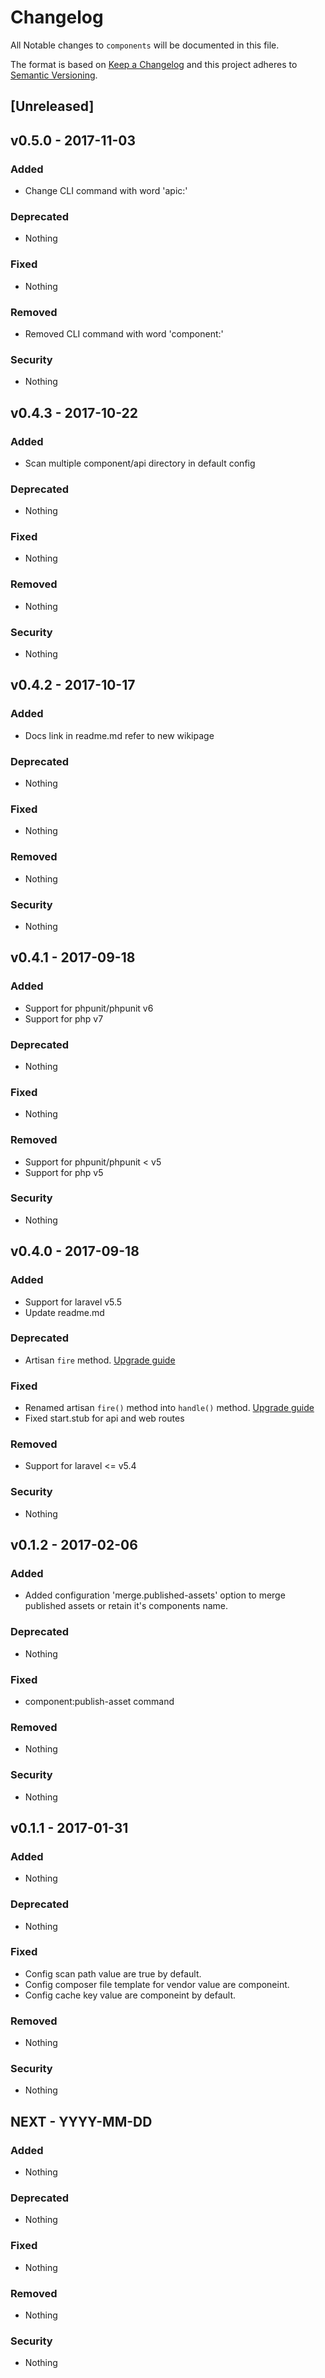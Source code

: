 # Changelog

All Notable changes to `components` will be documented in this file.

The format is based on [Keep a Changelog](http://keepachangelog.com/en/1.0.0/)
and this project adheres to [Semantic Versioning](http://semver.org/spec/v2.0.0.html).

## [Unreleased]

## v0.5.0 - 2017-11-03

### Added
- Change CLI command with word 'apic:'

### Deprecated
- Nothing

### Fixed
- Nothing

### Removed
- Removed CLI command with word 'component:'

### Security
- Nothing


## v0.4.3 - 2017-10-22

### Added
- Scan multiple component/api directory in default config

### Deprecated
- Nothing

### Fixed
- Nothing

### Removed
- Nothing

### Security
- Nothing


## v0.4.2 - 2017-10-17

### Added
- Docs link in readme.md refer to new wikipage

### Deprecated
- Nothing

### Fixed
- Nothing

### Removed
- Nothing

### Security
- Nothing

## v0.4.1 - 2017-09-18

### Added
- Support for phpunit/phpunit v6
- Support for php v7

### Deprecated
- Nothing

### Fixed
- Nothing

### Removed
- Support for phpunit/phpunit < v5
- Support for php v5

### Security
- Nothing


## v0.4.0 - 2017-09-18

### Added
- Support for laravel v5.5
- Update readme.md

### Deprecated
- Artisan `fire` method. [Upgrade guide](https://laravel.com/docs/5.5/upgrade)

### Fixed
- Renamed artisan `fire()` method into `handle()` method. [Upgrade guide](https://laravel.com/docs/5.5/upgrade)
- Fixed start.stub for api and web routes

### Removed
- Support for laravel <= v5.4

### Security
- Nothing


## v0.1.2 - 2017-02-06

### Added
- Added configuration 'merge.published-assets' option to merge published assets or retain it's components name.

### Deprecated
- Nothing

### Fixed
- component:publish-asset command

### Removed
- Nothing

### Security
- Nothing


## v0.1.1 - 2017-01-31

### Added
- Nothing

### Deprecated
- Nothing

### Fixed
- Config scan path value are true by default.
- Config composer file template for vendor value are componeint.
- Config cache key value are componeint by default.

### Removed
- Nothing

### Security
- Nothing

## NEXT - YYYY-MM-DD

### Added
- Nothing

### Deprecated
- Nothing

### Fixed
- Nothing

### Removed
- Nothing

### Security
- Nothing
